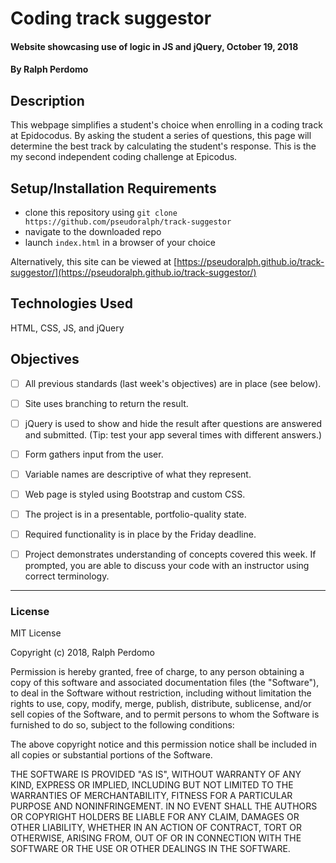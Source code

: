 # Coding track suggestor

#### Website showcasing use of logic in JS and jQuery, October 19, 2018

#### By Ralph Perdomo

## Description
This webpage simplifies a student's choice when enrolling in a coding track at Epidocodus. By asking the student a series of questions, this page will determine the best track by calculating the student's response. This is the my second independent coding challenge at Epicodus.

## Setup/Installation Requirements

* clone this repository using `git clone https://github.com/pseudoralph/track-suggestor`
* navigate to the downloaded repo
* launch `index.html` in a browser of your choice

Alternatively, this site can be viewed at [https://pseudoralph.github.io/track-suggestor/](https://pseudoralph.github.io/track-suggestor/)

## Technologies Used

HTML, CSS, JS, and jQuery

## Objectives
- [ ] All previous standards (last week's objectives) are in place (see below).

- [ ] Site uses branching to return the result.

- [ ] jQuery is used to show and hide the result after questions are answered and submitted. (Tip: test your app several times with different answers.)

- [ ] Form gathers input from the user.

- [ ] Variable names are descriptive of what they represent.

- [ ] Web page is styled using Bootstrap and custom CSS.

- [ ] The project is in a presentable, portfolio-quality state.

- [ ] Required functionality is in place by the Friday deadline.

- [ ] Project demonstrates understanding of concepts covered this week. If prompted, you are able to discuss your code with an instructor using correct terminology.

---

### License

MIT License

Copyright (c) 2018, Ralph Perdomo

Permission is hereby granted, free of charge, to any person obtaining a copy
of this software and associated documentation files (the "Software"), to deal
in the Software without restriction, including without limitation the rights
to use, copy, modify, merge, publish, distribute, sublicense, and/or sell
copies of the Software, and to permit persons to whom the Software is
furnished to do so, subject to the following conditions:

The above copyright notice and this permission notice shall be included in all
copies or substantial portions of the Software.

THE SOFTWARE IS PROVIDED "AS IS", WITHOUT WARRANTY OF ANY KIND, EXPRESS OR
IMPLIED, INCLUDING BUT NOT LIMITED TO THE WARRANTIES OF MERCHANTABILITY,
FITNESS FOR A PARTICULAR PURPOSE AND NONINFRINGEMENT. IN NO EVENT SHALL THE
AUTHORS OR COPYRIGHT HOLDERS BE LIABLE FOR ANY CLAIM, DAMAGES OR OTHER
LIABILITY, WHETHER IN AN ACTION OF CONTRACT, TORT OR OTHERWISE, ARISING FROM,
OUT OF OR IN CONNECTION WITH THE SOFTWARE OR THE USE OR OTHER DEALINGS IN THE
SOFTWARE.
